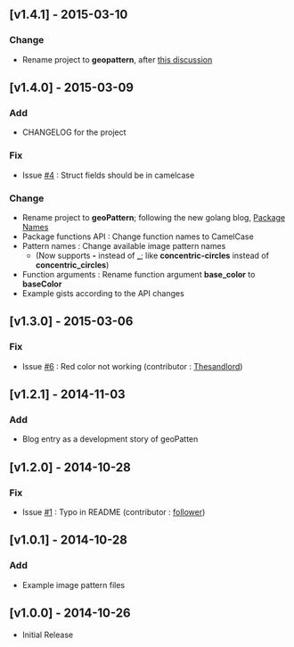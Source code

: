 ## [v1.4.1] - 2015-03-10

### Change
* Rename project to **geopattern**, after [this discussion](https://github.com/avelino/awesome-go/issues/305)


## [v1.4.0] - 2015-03-09

### Add
* CHANGELOG for the project

### Fix
* Issue [#4](https://github.com/pravj/geoPattern/issues/4) : 	Struct fields should be in camelcase

### Change
* Rename project to **geoPattern**; following the new golang blog, [Package Names](http://blog.golang.org/package-names)
* Package functions API : Change function names to CamelCase
* Pattern names : Change available image pattern names
  * (Now supports **-** instead of **_**; like **concentric-circles** instead of **concentric_circles**)
* Function arguments : Rename function argument **base_color** to **baseColor**
* Example gists according to the API changes


## [v1.3.0] - 2015-03-06

### Fix
* Issue [#6](https://github.com/pravj/geoPattern/issues/6) : Red color not working (contributor : [Thesandlord](https://github.com/Thesandlord))


## [v1.2.1] - 2014-11-03

### Add
* Blog entry as a development story of geoPatten


## [v1.2.0] - 2014-10-28

### Fix
* Issue [#1](https://github.com/pravj/geo_pattern/pull/1) : Typo in README (contributor : [follower](https://github.com/follower))


## [v1.0.1] - 2014-10-28

### Add
* Example image pattern files


## [v1.0.0] - 2014-10-26
* Initial Release

